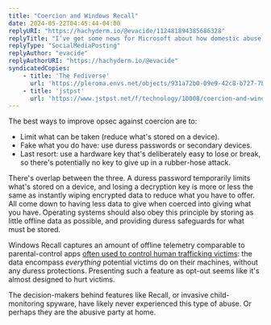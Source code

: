 ```yaml
---
title: "Coercion and Windows Recall"
date: 2024-05-22T04:45:44-04:00
replyURI: "https://hachyderm.io/@evacide/112481894385686328"
replyTitle: "I’ve got some news for Microsoft about how domestic abuse works."
replyType: "SocialMediaPosting"
replyAuthor: "evacide"
replyAuthorURI: "https://hachyderm.io/@evacide"
syndicatedCopies:
    - title: 'The Fediverse'
      url: 'https://pleroma.envs.net/objects/931a72b0-09e9-42c8-b727-7b7a029b791c'
    - title: 'jstpst'
      url: 'https://www.jstpst.net/f/technology/10008/coercion-and-windows-recall-cw-vague-references-to-domestic'
---
```

The best ways to improve opsec against coercion are to:

- Limit what can be taken (reduce what's stored on a device).
- Fake what you do have: use duress passwords or secondary devices.
- Last resort: use a hardware key that's deliberately easy to lose or break, so there's potentially no key to give up in a rubber-hose attack.

There's overlap between the three. A duress password temporarily limits what's stored on a device, and losing a decryption key is more or less the same as instantly wiping encrypted data to reduce what you have to offer. All come down to having less data to give when coerced into giving what you have. Operating systems should also obey this principle by storing as little offline data as possible, and providing duress safeguards for what must be stored.

Windows Recall captures an amount of offline telemetry comparable to parental-control apps [often used to control human trafficking victims](https://www.forbes.com/sites/thomasbrewster/2023/04/06/sex-traffickers-use-parenting-apps-like-life360-to-spy-on-victims/): the data encompass _everything_ potential victims do on their machines, without any duress protections. Presenting such a feature as opt-out seems like it's almost designed to hurt victims.

The decision-makers behind features like Recall, or invasive child-monitoring spyware, have likely never experienced this type of abuse. Or perhaps they are the abusive party at home.


